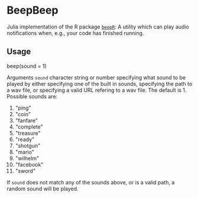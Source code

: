 # BeepBeep
Julia implementation of the R package [`beepR`](https://github.com/rasmusab/beepr): A utility which can play audio notifications when, e.g., your code has finished running. 

## Usage
beep(sound = 1)

Arguments
`sound` character string or number specifying what sound to be played by either specifying one of the built in sounds, specifying the path to a wav file, or specifying a valid URL refering to a wav file. The default is 1. Possible sounds are:

1. "ping"
2. "coin"
3. "fanfare"
4. "complete"
5. "treasure"
6. "ready"
7. "shotgun"
8. "mario"
9. "wilhelm"
10. "facebook"
11. "sword"

If `sound` does not match any of the sounds above, or is a valid path, a random sound will be played.


